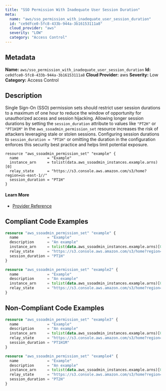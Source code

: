 ```yaml
---
title: "SSO Permission With Inadequate User Session Duration"
meta:
  name: "aws/sso_permission_with_inadequate_user_session_duration"
  id: "ce9dfce0-5fc8-433b-944a-3b16153111a8"
  cloud_provider: "aws"
  severity: "LOW"
  category: "Access Control"
---
```

## Metadata
**Name:** `aws/sso_permission_with_inadequate_user_session_duration`
**Id:** `ce9dfce0-5fc8-433b-944a-3b16153111a8`
**Cloud Provider:** aws
**Severity:** Low
**Category:** Access Control
## Description
Single Sign-On (SSO) permission sets should restrict user session durations to a maximum of one hour to reduce the window of opportunity for unauthorized access and session hijacking. Allowing longer session durations by setting the `session_duration` attribute to values like `"PT2H"` or `"PT1H1M"` in the `aws_ssoadmin_permission_set` resource increases the risk of attackers leveraging stale or stolen sessions. Configuring session durations to `session_duration = "PT1H"` or omitting the duration in the configuration enforces this security best practice and helps limit potential exposure.

```
resource "aws_ssoadmin_permission_set" "example" {
  name             = "Example"
  instance_arn     = tolist(data.aws_ssoadmin_instances.example.arns)[0]
  relay_state      = "https://s3.console.aws.amazon.com/s3/home?region=us-east-1//"
  session_duration = "PT1H"
}
```

#### Learn More

 - [Provider Reference](https://registry.terraform.io/providers/hashicorp/aws/latest/docs/resources/ssoadmin_permission_set)


## Compliant Code Examples
```terraform
resource "aws_ssoadmin_permission_set" "example" {
  name             = "Example"
  description      = "An example"
  instance_arn     = tolist(data.aws_ssoadmin_instances.example.arns)[0]
  relay_state      = "https://s3.console.aws.amazon.com/s3/home?region=us-east-1#"
  session_duration = "PT1H"
}

resource "aws_ssoadmin_permission_set" "example2" {
  name             = "Example"
  description      = "An example"
  instance_arn     = tolist(data.aws_ssoadmin_instances.example.arns)[0]
  relay_state      = "https://s3.console.aws.amazon.com/s3/home?region=us-east-1#"
}


```
## Non-Compliant Code Examples
```terraform
resource "aws_ssoadmin_permission_set" "example3" {
  name             = "Example"
  description      = "An example"
  instance_arn     = tolist(data.aws_ssoadmin_instances.example.arns)[0]
  relay_state      = "https://s3.console.aws.amazon.com/s3/home?region=us-east-1#"
  session_duration = "PT1H1M"
}

resource "aws_ssoadmin_permission_set" "example4" {
  name             = "Example"
  description      = "An example"
  instance_arn     = tolist(data.aws_ssoadmin_instances.example.arns)[0]
  relay_state      = "https://s3.console.aws.amazon.com/s3/home?region=us-east-1#"
  session_duration = "PT2H"
}

```